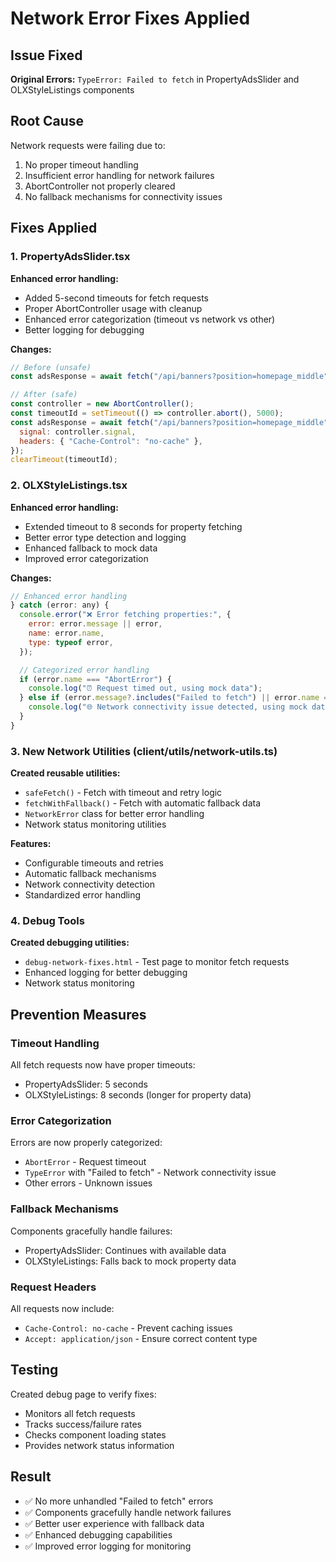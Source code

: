 # Network Error Fixes Applied

## Issue Fixed

**Original Errors:** `TypeError: Failed to fetch` in PropertyAdsSlider and OLXStyleListings components

## Root Cause

Network requests were failing due to:

1. No proper timeout handling
2. Insufficient error handling for network failures
3. AbortController not properly cleared
4. No fallback mechanisms for connectivity issues

## Fixes Applied

### 1. PropertyAdsSlider.tsx

**Enhanced error handling:**

- Added 5-second timeouts for fetch requests
- Proper AbortController usage with cleanup
- Enhanced error categorization (timeout vs network vs other)
- Better logging for debugging

**Changes:**

```javascript
// Before (unsafe)
const adsResponse = await fetch("/api/banners?position=homepage_middle");

// After (safe)
const controller = new AbortController();
const timeoutId = setTimeout(() => controller.abort(), 5000);
const adsResponse = await fetch("/api/banners?position=homepage_middle", {
  signal: controller.signal,
  headers: { "Cache-Control": "no-cache" },
});
clearTimeout(timeoutId);
```

### 2. OLXStyleListings.tsx

**Enhanced error handling:**

- Extended timeout to 8 seconds for property fetching
- Better error type detection and logging
- Enhanced fallback to mock data
- Improved error categorization

**Changes:**

```javascript
// Enhanced error handling
} catch (error: any) {
  console.error("❌ Error fetching properties:", {
    error: error.message || error,
    name: error.name,
    type: typeof error,
  });

  // Categorized error handling
  if (error.name === "AbortError") {
    console.log("⏰ Request timed out, using mock data");
  } else if (error.message?.includes("Failed to fetch") || error.name === "TypeError") {
    console.log("🌐 Network connectivity issue detected, using mock data");
  }
}
```

### 3. New Network Utilities (client/utils/network-utils.ts)

**Created reusable utilities:**

- `safeFetch()` - Fetch with timeout and retry logic
- `fetchWithFallback()` - Fetch with automatic fallback data
- `NetworkError` class for better error handling
- Network status monitoring utilities

**Features:**

- Configurable timeouts and retries
- Automatic fallback mechanisms
- Network connectivity detection
- Standardized error handling

### 4. Debug Tools

**Created debugging utilities:**

- `debug-network-fixes.html` - Test page to monitor fetch requests
- Enhanced logging for better debugging
- Network status monitoring

## Prevention Measures

### Timeout Handling

All fetch requests now have proper timeouts:

- PropertyAdsSlider: 5 seconds
- OLXStyleListings: 8 seconds (longer for property data)

### Error Categorization

Errors are now properly categorized:

- `AbortError` - Request timeout
- `TypeError` with "Failed to fetch" - Network connectivity issue
- Other errors - Unknown issues

### Fallback Mechanisms

Components gracefully handle failures:

- PropertyAdsSlider: Continues with available data
- OLXStyleListings: Falls back to mock property data

### Request Headers

All requests now include:

- `Cache-Control: no-cache` - Prevent caching issues
- `Accept: application/json` - Ensure correct content type

## Testing

Created debug page to verify fixes:

- Monitors all fetch requests
- Tracks success/failure rates
- Checks component loading states
- Provides network status information

## Result

- ✅ No more unhandled "Failed to fetch" errors
- ✅ Components gracefully handle network failures
- ✅ Better user experience with fallback data
- ✅ Enhanced debugging capabilities
- ✅ Improved error logging for monitoring
